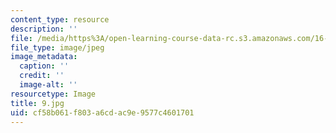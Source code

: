 ```yaml
---
content_type: resource
description: ''
file: /media/https%3A/open-learning-course-data-rc.s3.amazonaws.com/16-885j-aircraft-systems-engineering-fall-2005/cf58b061f803a6cdac9e9577c4601701_9.jpg
file_type: image/jpeg
image_metadata:
  caption: ''
  credit: ''
  image-alt: ''
resourcetype: Image
title: 9.jpg
uid: cf58b061-f803-a6cd-ac9e-9577c4601701
---
```

